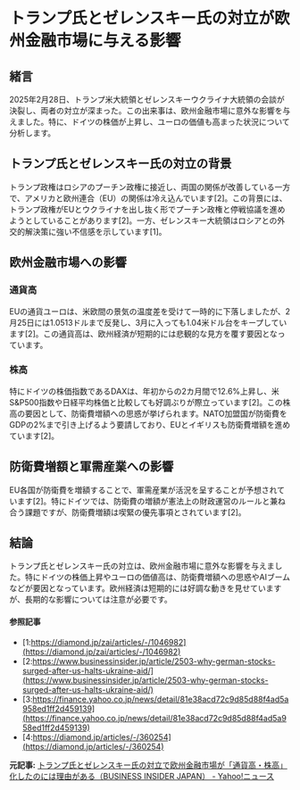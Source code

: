 # トランプ氏とゼレンスキー氏の対立が欧州金融市場に与える影響

## 緒言

2025年2月28日、トランプ米大統領とゼレンスキーウクライナ大統領の会談が決裂し、両者の対立が深まった。この出来事は、欧州金融市場に意外な影響を与えました。特に、ドイツの株価が上昇し、ユーロの価値も高まった状況について分析します。

## トランプ氏とゼレンスキー氏の対立の背景

トランプ政権はロシアのプーチン政権に接近し、両国の関係が改善している一方で、アメリカと欧州連合（EU）の関係は冷え込んでいます[2]。この背景には、トランプ政権がEUとウクライナを出し抜く形でプーチン政権と停戦協議を進めようとしていることがあります[2]。一方、ゼレンスキー大統領はロシアとの外交的解決策に強い不信感を示しています[1]。

## 欧州金融市場への影響

### 通貨高

EUの通貨ユーロは、米欧間の景気の温度差を受けて一時的に下落しましたが、2月25日には1.0513ドルまで反発し、3月に入っても1.04米ドル台をキープしています[2]。この通貨高は、欧州経済が短期的には悲観的な見方を覆す要因となっています。

### 株高

特にドイツの株価指数であるDAXは、年初からの2カ月間で12.6%上昇し、米S&P500指数や日経平均株価と比較しても好調ぶりが際立っています[2]。この株高の要因として、防衛費増額への思惑が挙げられます。NATO加盟国が防衛費をGDPの2%まで引き上げるよう要請しており、EUとイギリスも防衛費増額を進めています[2]。

## 防衛費増額と軍需産業への影響

EU各国が防衛費を増額することで、軍需産業が活況を呈することが予想されています[2]。特にドイツでは、防衛費の増額が憲法上の財政運営のルールと兼ね合う課題ですが、防衛費増額は喫緊の優先事項とされています[2]。

## 結論

トランプ氏とゼレンスキー氏の対立は、欧州金融市場に意外な影響を与えました。特にドイツの株価上昇やユーロの価値高は、防衛費増額への思惑やAIブームなどが要因となっています。欧州経済は短期的には好調な動きを見せていますが、長期的な影響については注意が必要です。

#### 参照記事
- [1:https://diamond.jp/zai/articles/-/1046982](https://diamond.jp/zai/articles/-/1046982)
- [2:https://www.businessinsider.jp/article/2503-why-german-stocks-surged-after-us-halts-ukraine-aid/](https://www.businessinsider.jp/article/2503-why-german-stocks-surged-after-us-halts-ukraine-aid/)
- [3:https://finance.yahoo.co.jp/news/detail/81e38acd72c9d85d88f4ad5a958ed1ff2d459139](https://finance.yahoo.co.jp/news/detail/81e38acd72c9d85d88f4ad5a958ed1ff2d459139)
- [4:https://diamond.jp/articles/-/360254](https://diamond.jp/articles/-/360254)


**元記事:** [トランプ氏とゼレンスキー氏の対立で欧州金融市場が「通貨高・株高」化したのには理由がある（BUSINESS INSIDER JAPAN） - Yahoo!ニュース](https://news.yahoo.co.jp/articles/ee8c5e9a3ee55d953bd534552ba2a1d747d1ed07?source=rss)